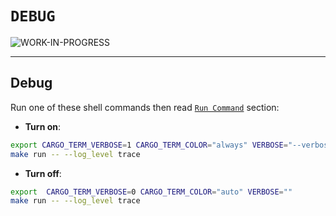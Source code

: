 # `DEBUG`

![WORK-IN-PROGRESS](https://img.shields.io/badge/DEBUG-WORK--IN--PROGRESS-red?style=for-the-badge&logo=markdown&maxAge=604800&cacheSeconds=604800)

---

## Debug

Run one of these shell commands then read [`Run Command`](#run-command) section:

* **Turn on**:

```sh
export CARGO_TERM_VERBOSE=1 CARGO_TERM_COLOR="always" VERBOSE="--verbose"
make run -- --log_level trace
```

* **Turn off**:

```sh
export  CARGO_TERM_VERBOSE=0 CARGO_TERM_COLOR="auto" VERBOSE=""
make run -- --log_level trace
```
